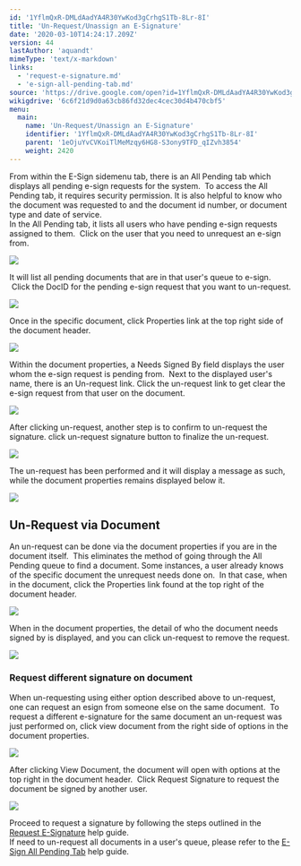 ```yaml
---
id: '1YflmQxR-DMLdAadYA4R30YwKod3gCrhgS1Tb-8Lr-8I'
title: 'Un-Request/Unassign an E-Signature'
date: '2020-03-10T14:24:17.209Z'
version: 44
lastAuthor: 'aquandt'
mimeType: 'text/x-markdown'
links:
  - 'request-e-signature.md'
  - 'e-sign-all-pending-tab.md'
source: 'https://drive.google.com/open?id=1YflmQxR-DMLdAadYA4R30YwKod3gCrhgS1Tb-8Lr-8I'
wikigdrive: '6c6f21d9d0a63cb86fd32dec4cec30d4b470cbf5'
menu:
  main:
    name: 'Un-Request/Unassign an E-Signature'
    identifier: '1YflmQxR-DMLdAadYA4R30YwKod3gCrhgS1Tb-8Lr-8I'
    parent: '1eOjuYvCVKoiTlMeMzqy6HG8-S3ony9TFD_qIZvh3854'
    weight: 2420
---
```

From within the E-Sign sidemenu tab, there is an All Pending tab which displays all pending e-sign requests for the system.  To access the All Pending tab, it requires security permission. It is also helpful to know who the document was requested to and the document id number, or document type and date of service.  
In the All Pending tab, it lists all users who have pending e-sign requests assigned to them.  Click on the user that you need to unrequest an e-sign from.

  
![](../un-request-unassign-an-e-signature.assets/24a467b16ee736d52bae0e68fd06a021.png)  


It will list all pending documents that are in that user's queue to e-sign.  Click the DocID for the pending e-sign request that you want to un-request.

  
![](../un-request-unassign-an-e-signature.assets/f611cfc52a968eb0d397a8d1a5004121.png)  


Once in the specific document, click Properties link at the top right side of the document header.

  
![](../un-request-unassign-an-e-signature.assets/df6a489b1eb9f2009465c8706e63ed8b.png)  


Within the document properties, a Needs Signed By field displays the user whom the e-sign request is pending from.  Next to the displayed user's name, there is an Un-request link. Click the un-request link to get clear the e-sign request from that user on the document.

  
![](../un-request-unassign-an-e-signature.assets/48e6b587b4b0c2600118555e1575eb86.png)  


After clicking un-request, another step is to confirm to un-request the signature. click un-request signature button to finalize the un-request.

  
![](../un-request-unassign-an-e-signature.assets/15be592da0334baa291d3bf733ed9d00.png)  


The un-request has been performed and it will display a message as such, while the document properties remains displayed below it.

  
![](../un-request-unassign-an-e-signature.assets/61ea869a73572908db450c09f67a724d.png)  



  
## **Un-Request via Document**  
  
An un-request can be done via the document properties if you are in the document itself.  This eliminates the method of going through the All Pending queue to find a document. Some instances, a user already knows of the specific document the unrequest needs done on.  In that case, when in the document, click the Properties link found at the top right of the document header.

  
![](../un-request-unassign-an-e-signature.assets/1727a829f0888614d055cd349a7dc999.png)  


When in the document properties, the detail of who the document needs signed by is displayed, and you can click un-request to remove the request.

  
![](../un-request-unassign-an-e-signature.assets/858718b35075e491e490a5cddd8c480c.png)  

  
### **Request different signature on document**  
  
When un-requesting using either option described above to un-request, one can request an esign from someone else on the same document.  To request a different e-signature for the same document an un-request was just performed on, click view document from the right side of options in the document properties.

  
![](../un-request-unassign-an-e-signature.assets/2cf3451bf35683dc0c79bd822ee635fc.png)  


After clicking View Document, the document will open with options at the top right in the document header.  Click Request Signature to request the document be signed by another user.

  
![](../un-request-unassign-an-e-signature.assets/0b9feca2d4de93cb82e874d99b5668e6.png)  


Proceed to request a signature by following the steps outlined in the [Request E-Signature](request-e-signature.md) help guide.  
If need to un-request all documents in a user's queue, please refer to the [E-Sign All Pending Tab](e-sign-all-pending-tab.md) help guide.

